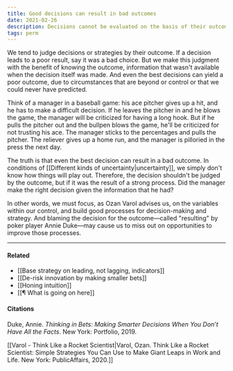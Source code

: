 ```yaml
---
title: Good decisions can result in bad outcomes
date: 2021-02-26
description: Decisions cannot be evaluated on the basis of their outcome. Poor decisions may yield good results, and good decisions may yield poor results.
tags: perm
---
```


We tend to judge decisions or strategies by their outcome. If a decision leads to a poor result, say it was a bad choice. But we make this judgment with the benefit of knowing the outcome, information that wasn't available when the decision itself was made. And even the best decisions can yield a poor outcome, due to circumstances that are beyond or control or that we could never have predicted. 

Think of a manager in a baseball game: his ace pitcher gives up a hit, and he has to make a difficult decision. If he leaves the pitcher in and he blows the game, the manager will be criticized for having a long hook. But if he pulls the pitcher out and the bullpen blows the game, he'll be criticized for not trusting his ace. The manager sticks to the percentages and pulls the pitcher. The reliever gives up a home run, and the manager is pilloried in the press the next day. 

The truth is that even the best decision can result in a bad outcome. In conditions of [[Different kinds of uncertainty|uncertainty]], we simply don't know how things will play out. Therefore, the decision shouldn't be judged by the outcome, but if it was the result of a strong process. Did the manager make the right decision given the information that he had? 

In other words, we must focus, as Ozan Varol advises us, on the variables within our control, and build good processes for decision-making and strategy. And blaming the decision for the outcome—called "resulting" by poker player Annie Duke—may cause us to miss out on opportunities to improve those processes.

---
#### Related
- [[Base strategy on leading, not lagging, indicators]]
- [[De-risk innovation by making smaller bets]]
- [[Honing intuition]]
- [[¶ What is going on here]]

#### Citations
Duke, Annie. *Thinking in Bets: Making Smarter Decisions When You Don’t Have All the Facts*. New York: Portfolio, 2019.

[[Varol - Think Like a Rocket Scientist|Varol, Ozan. Think Like a Rocket Scientist: Simple Strategies You Can Use to Make Giant Leaps in Work and Life. New York: PublicAffairs, 2020.]]
